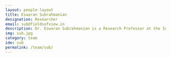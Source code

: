 ```yaml
---
layout: people-layout
title: Eswaran Subrahmanian
designation: Researcher
email: sub@fieldsofview.in
description: Dr. Eswaran Subrahmanian is a Research Professor at the Institute for Complex Engineered Systems and the Department of Engineering and Public Policy at Carnegie Mellon University (CMU), and is a fellow of American Association of Advancement of Science. He is currently spending the year working on Smart networks and Societies at the Software and Systems division at the Information Technology Laboratory at National Institute for Standards and Technology, USA.
img: sub.jpg
category: team
ide: sub
permalink: /team/sub/
---
```

